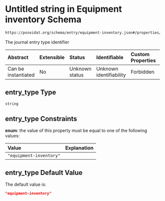 # Untitled string in Equipment inventory Schema

```txt
https://poseidat.org/schema/entry/equipment-inventory.json#/properties/entry_type
```

The journal entry type identifier

| Abstract            | Extensible | Status         | Identifiable            | Custom Properties | Additional Properties | Access Restrictions | Defined In                                                                                 |
| :------------------ | :--------- | :------------- | :---------------------- | :---------------- | :-------------------- | :------------------ | :----------------------------------------------------------------------------------------- |
| Can be instantiated | No         | Unknown status | Unknown identifiability | Forbidden         | Allowed               | none                | [equipment-inventory.json*](schemas/entry/equipment-inventory.json "open original schema") |

## entry_type Type

`string`

## entry_type Constraints

**enum**: the value of this property must be equal to one of the following values:

| Value                   | Explanation |
| :---------------------- | :---------- |
| `"equipment-inventory"` |             |

## entry_type Default Value

The default value is:

```json
"equipment-inventory"
```
